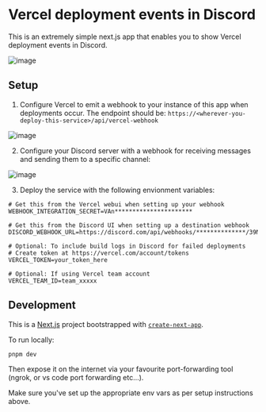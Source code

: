# Vercel deployment events in Discord

This is an extremely simple next.js app that enables you to show Vercel deployment events in Discord.

![image](https://github.com/rewbs/vercel-to-discord/assets/74455/7566e76c-d848-4284-9ecf-eefee2ca6437)

## Setup

1. Configure Vercel to emit a webhook to your instance of this app when deployments occur. The endpoint should be: `https://<wherever-you-deploy-this-service>/api/vercel-webhook`

![image](https://github.com/rewbs/vercel-to-discord/assets/74455/d62d4ad1-6c8a-4839-8b57-c3f92487465d)


2. Configure your Discord server with a webhook for receiving messages and sending them to a specific channel:

![image](https://github.com/rewbs/vercel-to-discord/assets/74455/25162948-fc16-4865-b356-584d1566c704)


3. Deploy the service with the following envionment variables:

```
# Get this from the Vercel webui when setting up your webhook
WEBHOOK_INTEGRATION_SECRET=VAn**********************

# Get this from the Discord UI when setting up a destination webhook
DISCORD_WEBHOOK_URL=https://discord.com/api/webhooks/**************/39NQ**************************************************************

# Optional: To include build logs in Discord for failed deployments
# Create token at https://vercel.com/account/tokens
VERCEL_TOKEN=your_token_here

# Optional: If using Vercel team account
VERCEL_TEAM_ID=team_xxxxx
```



## Development

This is a [Next.js](https://nextjs.org/) project bootstrapped with [`create-next-app`](https://github.com/vercel/next.js/tree/canary/packages/create-next-app).

To run locally:

```bash
pnpm dev
```

Then expose it on the internet via your favourite port-forwarding tool (ngrok, or vs code port forwarding etc...).

Make sure you've set up the appropriate env vars as per setup instructions above.
